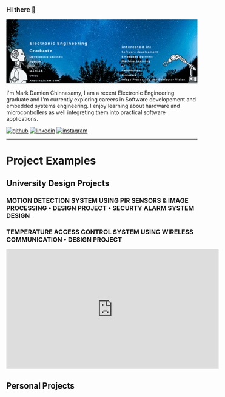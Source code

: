 ### Hi there 👋

<img src = "https://github.com/MarkDC95/MarkDC95/blob/main/p2.gif" float="centre" width="1080" />
<p>
I'm Mark Damien Chinnasamy, I am a recent Electronic Engineering graduate and I'm  currently exploring careers in Software developement 
and embedded systems engineering. I enjoy learning about hardware and microcontrollers as well integreting them into practical software
applications.
<p/ float= "centre">



[<img src='https://cdn.jsdelivr.net/npm/simple-icons@3.0.1/icons/github.svg' alt='github' height='40'>](https://github.com/https://github.com/MarkDC95)  [<img src='https://cdn.jsdelivr.net/npm/simple-icons@3.0.1/icons/linkedin.svg' alt='linkedin' height='40'>](https://www.linkedin.com/in/www.linkedin.com/in/MarkDamienChinnasamy1995/)  [<img src='https://cdn.jsdelivr.net/npm/simple-icons@3.0.1/icons/instagram.svg' alt='instagram' height='40'>](https://www.instagram.com/@markdc95/)  

_________________________
# Project Examples

## University Design Projects

### MOTION DETECTION SYSTEM USING PIR SENSORS & IMAGE PROCESSING • DESIGN PROJECT • SECURTY ALARM SYSTEM DESIGN

### TEMPERATURE ACCESS CONTROL SYSTEM USING WIRELESS COMMUNICATION • DESIGN PROJECT 
<iframe width="560" height="315" src="https://www.youtube.com/embed/kYRVERmXKSE" title="YouTube video player" frameborder="0" allow="accelerometer; autoplay; clipboard-write; encrypted-media; gyroscope; picture-in-picture" allowfullscreen></iframe>

## Personal Projects
